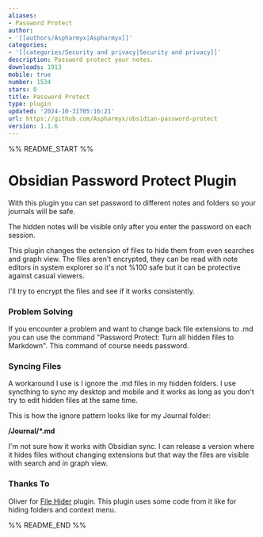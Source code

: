 ```yaml
---
aliases:
- Password Protect
author:
- '[[authors/Aspharmyx|Aspharmyx]]'
categories:
- '[[categories/Security and privacy|Security and privacy]]'
description: Password protect your notes.
downloads: 1913
mobile: true
number: 1534
stars: 0
title: Password Protect
type: plugin
updated: '2024-10-31T05:16:21'
url: https://github.com/Aspharmyx/obsidian-password-protect
version: 1.1.6
---
```


%% README_START %%

# Obsidian Password Protect Plugin

With this plugin you can set password to different notes and folders so your journals will be safe.

The hidden notes will be visible only after you enter the password on each session.

This plugin changes the extension of files to hide them from even searches and graph view. The files aren't encrypted, they can be read with note editors in system explorer so it's not %100 safe but it can be protective against casual viewers.

I'll try to encrypt the files and see if it works consistently.

### Problem Solving

If you encounter a problem and want to change back file extensions to .md you can use the command "Password Protect: Turn all hidden files to Markdown". This command of course needs password.

### Syncing Files
A workaround I use is I ignore the .md files in my hidden folders. I use syncthing to sync my desktop and mobile and it works as long as you don't try to edit hidden files at the same time.

This is how the ignore pattern looks like for my Journal folder: 

**/Journal/*.md**

I'm not sure how it works with Obsidian sync. I can release a version where it hides files without changing extensions but that way the files are visible with search and in graph view.

### Thanks To
Oliver for [File Hider](https://github.com/Oliver-Akins/file-hider) plugin. This plugin uses some code from it like for hiding folders and context menu.


%% README_END %%